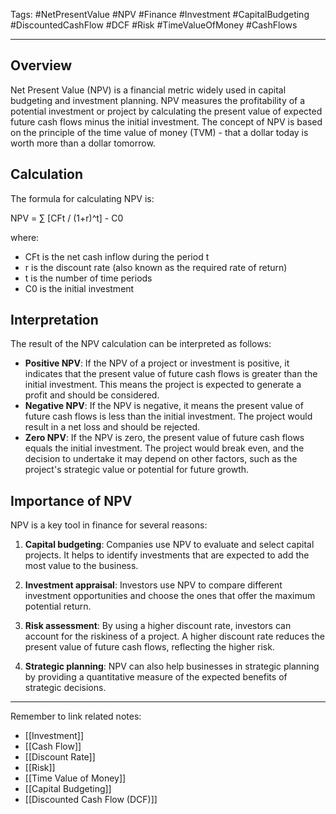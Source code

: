 Tags: #NetPresentValue #NPV #Finance #Investment #CapitalBudgeting #DiscountedCashFlow #DCF #Risk #TimeValueOfMoney #CashFlows

---

## Overview

Net Present Value (NPV) is a financial metric widely used in capital budgeting and investment planning. NPV measures the profitability of a potential investment or project by calculating the present value of expected future cash flows minus the initial investment. The concept of NPV is based on the principle of the time value of money (TVM) - that a dollar today is worth more than a dollar tomorrow.

## Calculation

The formula for calculating NPV is:

NPV = ∑ [CFt / (1+r)^t] - C0

where:

-   CFt is the net cash inflow during the period t
-   r is the discount rate (also known as the required rate of return)
-   t is the number of time periods
-   C0 is the initial investment

## Interpretation

The result of the NPV calculation can be interpreted as follows:

-   **Positive NPV**: If the NPV of a project or investment is positive, it indicates that the present value of future cash flows is greater than the initial investment. This means the project is expected to generate a profit and should be considered.
-   **Negative NPV**: If the NPV is negative, it means the present value of future cash flows is less than the initial investment. The project would result in a net loss and should be rejected.
-   **Zero NPV**: If the NPV is zero, the present value of future cash flows equals the initial investment. The project would break even, and the decision to undertake it may depend on other factors, such as the project's strategic value or potential for future growth.

## Importance of NPV

NPV is a key tool in finance for several reasons:

1.  **Capital budgeting**: Companies use NPV to evaluate and select capital projects. It helps to identify investments that are expected to add the most value to the business.
    
2.  **Investment appraisal**: Investors use NPV to compare different investment opportunities and choose the ones that offer the maximum potential return.
    
3.  **Risk assessment**: By using a higher discount rate, investors can account for the riskiness of a project. A higher discount rate reduces the present value of future cash flows, reflecting the higher risk.
    
4.  **Strategic planning**: NPV can also help businesses in strategic planning by providing a quantitative measure of the expected benefits of strategic decisions.
    

---

Remember to link related notes:

-   [[Investment]]
-   [[Cash Flow]]
-   [[Discount Rate]]
-   [[Risk]]
-   [[Time Value of Money]]
-   [[Capital Budgeting]]
-   [[Discounted Cash Flow (DCF)]]